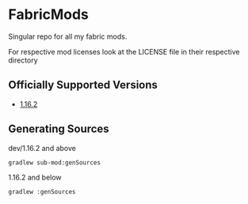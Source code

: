 # FabricMods
Singular repo for all my fabric mods.

For respective mod licenses look at the LICENSE file in their respective directory
## Officially Supported Versions
- [1.16.2](https://github.com/NinjaPhenix/FabricMods/tree/1.16.2)
## Generating Sources
dev/1.16.2 and above
```
gradlew sub-mod:genSources
```
1.16.2 and below
```
gradlew :genSources
```
